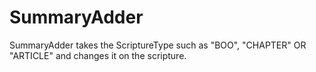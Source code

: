 # SummaryAdder

SummaryAdder takes the ScriptureType such as "BOO", "CHAPTER" OR "ARTICLE" and changes it on the scripture.

